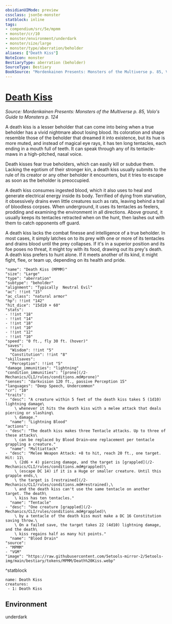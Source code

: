 ```yaml
---
obsidianUIMode: preview
cssclass: json5e-monster
statblock: inline
tags:
- compendium/src/5e/mpmm
- monster/cr/10
- monster/environment/underdark
- monster/size/large
- monster/type/aberration/beholder
aliases: ["Death Kiss"]
NoteIcon: monster
BestiaryType: aberration (beholder)
SourceType: Bestiary
BookSource: "Mordenkainen Presents: Monsters of the Multiverse p. 85, Volo's Guide to Monsters p. 124"
---
```

# [Death Kiss](2-Mechanics/CLI/bestiary/aberration/death-kiss-mpmm.md)
*Source: Mordenkainen Presents: Monsters of the Multiverse p. 85, Volo's Guide to Monsters p. 124*  

A death kiss is a lesser beholder that can come into being when a true beholder has a vivid nightmare about losing blood. Its coloration and shape resemble those of the beholder that dreamed it into existence, but its hue is more muted, and instead of magical eye rays, it has ten long tentacles, each ending in a mouth full of teeth. It can speak through any of its tentacle-maws in a high-pitched, nasal voice.

Death kisses fear true beholders, which can easily kill or subdue them. Lacking the egotism of their stronger kin, a death kiss usually submits to the rule of its creator or any other beholder it encounters, but it tries to escape as soon as the beholder is preoccupied.

A death kiss consumes ingested blood, which it also uses to heal and generate electrical energy inside its body. Terrified of dying from starvation, it obsessively drains even little creatures such as rats, leaving behind a trail of bloodless corpses. When underground, it uses its tentacles as feelers, prodding and examining the environment in all directions. Above ground, it usually keeps its tentacles retracted when on the hunt, then lashes out with them to catch opponents off guard.

A death kiss lacks the combat finesse and intelligence of a true beholder. In most cases, it simply latches on to its prey with one or more of its tentacles and drains blood until the prey collapses. If it's in a superior position and its foe poses no threat, it might toy with its food, drawing out its prey's death. A death kiss prefers to hunt alone. If it meets another of its kind, it might fight, flee, or team up, depending on its health and pride.

```statblock
"name": "Death Kiss (MPMM)"
"size": "Large"
"type": "aberration"
"subtype": "beholder"
"alignment": "Typically  Neutral Evil"
"ac": !!int "15"
"ac_class": "natural armor"
"hp": !!int "142"
"hit_dice": "15d10 + 60"
"stats":
- !!int "18"
- !!int "14"
- !!int "18"
- !!int "10"
- !!int "12"
- !!int "10"
"speed": "0 ft., fly 30 ft. (hover)"
"saves":
  "Wisdom": !!int "5"
  "Constitution": !!int "8"
"skillsaves":
  "Perception": !!int "5"
"damage_immunities": "lightning"
"condition_immunities": "[prone](/2-Mechanics/CLI/rules/conditions.md#prone)"
"senses": "darkvision 120 ft., passive Perception 15"
"languages": "Deep Speech, Undercommon"
"cr": "10"
"traits":
- "desc": "A creature within 5 feet of the death kiss takes 5 (1d10) lightning damage\
    \ whenever it hits the death kiss with a melee attack that deals piercing or slashing\
    \ damage."
  "name": "Lightning Blood"
"actions":
- "desc": "The death kiss makes three Tentacle attacks. Up to three of these attacks\
    \ can be replaced by Blood Drain—one replacement per tentacle grappling a creature."
  "name": "Multiattack"
- "desc": "Melee Weapon Attack: +8 to hit, reach 20 ft., one target. Hit: 11\
    \ (2d6 + 4) piercing damage, and the target is [grappled](/2-Mechanics/CLI/rules/conditions.md#grappled)\
    \ (escape DC 14) if it is a Huge or smaller creature. Until this grapple ends,\
    \ the target is [restrained](/2-Mechanics/CLI/rules/conditions.md#restrained),\
    \ and the death kiss can't use the same tentacle on another target. The death\
    \ kiss has ten tentacles."
  "name": "Tentacle"
- "desc": "One creature [grappled](/2-Mechanics/CLI/rules/conditions.md#grappled)\
    \ by a tentacle of the death kiss must make a DC 16 Constitution saving throw.\
    \ On a failed save, the target takes 22 (4d10) lightning damage, and the death\
    \ kiss regains half as many hit points."
  "name": "Blood Drain"
"source":
- "MPMM"
- "VGM"
"image": "https://raw.githubusercontent.com/5etools-mirror-2/5etools-img/main/bestiary/tokens/MPMM/Death%20Kiss.webp"
```
^statblock

```encounter-table
name: Death Kiss
creatures:
 - 1: Death Kiss
```

## Environment

underdark